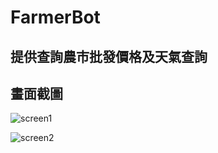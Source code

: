 # FarmerBot
## 提供查詢農市批發價格及天氣查詢

## 畫面截圖

![screen1](https://github.com/vbjc5275/farmerHelper/blob/master/image/screen1.png)

![screen2](https://github.com/vbjc5275/farmerHelper/blob/master/image/screen1.png)